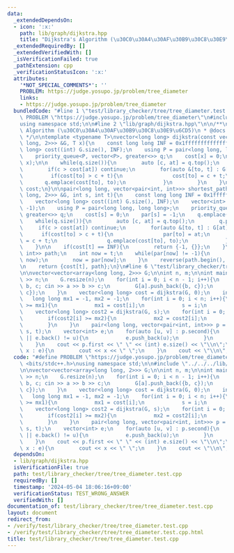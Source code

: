 ```yaml
---
data:
  _extendedDependsOn:
  - icon: ':x:'
    path: lib/graph/dijkstra.hpp
    title: "Dijkstra's Algorithm (\u30C0\u30A4\u30AF\u30B9\u30C8\u30E9\u6CD5)"
  _extendedRequiredBy: []
  _extendedVerifiedWith: []
  _isVerificationFailed: true
  _pathExtension: cpp
  _verificationStatusIcon: ':x:'
  attributes:
    '*NOT_SPECIAL_COMMENTS*': ''
    PROBLEM: https://judge.yosupo.jp/problem/tree_diameter
    links:
    - https://judge.yosupo.jp/problem/tree_diameter
  bundledCode: "#line 1 \"test/library_checker/tree/tree_diameter.test.cpp\"\n#define\
    \ PROBLEM \"https://judge.yosupo.jp/problem/tree_diameter\"\n#include <bits/stdc++.h>\n\
    using namespace std;\n\n#line 2 \"lib/graph/dijkstra.hpp\"\n\n/**\n * @brief Dijkstra's\
    \ Algorithm (\u30C0\u30A4\u30AF\u30B9\u30C8\u30E9\u6CD5)\n * @docs docs/graph/dijkstra.md\n\
    \ */\n\ntemplate <typename T>\nvector<long long> dijkstra(const vector<vector<array<long\
    \ long, 2>>> &G, T x){\n    const long long INF = 0x1fffffffffffffff;\n    vector<long\
    \ long> cost((int) G.size(), INF);\n    using P = pair<long long, long long>;\n\
    \    priority_queue<P, vector<P>, greater<>> q;\n    cost[x] = 0;\n    q.emplace(0,\
    \ x);\n\n    while(q.size()){\n        auto [c, at] = q.top();\n        q.pop();\n\
    \        if(c > cost[at]) continue;\n        for(auto &[to, t] : G[at]){\n   \
    \         if(cost[to] > c + t){\n                cost[to] = c + t;\n         \
    \       q.emplace(cost[to], to);\n            }\n        }\n    }\n    return\
    \ cost;\n}\n\npair<long long, vector<pair<int, int>>> shortest_path(const vector<vector<array<long\
    \ long, 2>>> &G, int s, int t){\n    const long long INF = 0x1fffffffffffffff;\n\
    \    vector<long long> cost((int) G.size(), INF);\n    vector<int> par((int) G.size(),\
    \ -1);\n    using P = pair<long long, long long>;\n    priority_queue<P, vector<P>,\
    \ greater<>> q;\n    cost[s] = 0;\n    par[s] = -1;\n    q.emplace(0, s);\n\n\
    \    while(q.size()){\n        auto [c, at] = q.top();\n        q.pop();\n   \
    \     if(c > cost[at]) continue;\n        for(auto &[to, t] : G[at]){\n      \
    \      if(cost[to] > c + t){\n                par[to] = at;\n                cost[to]\
    \ = c + t;\n                q.emplace(cost[to], to);\n            }\n        }\n\
    \    }\n\n    if(cost[t] == INF){\n        return {-1, {}};\n    }\n    vector<pair<int,\
    \ int>> path;\n    int now = t;\n    while(par[now] != -1){\n        path.emplace_back(par[now],\
    \ now);\n        now = par[now];\n    }\n    reverse(path.begin(), path.end());\n\
    \n    return {cost[t], path};\n}\n#line 6 \"test/library_checker/tree/tree_diameter.test.cpp\"\
    \n\nvector<vector<array<long long, 2>>> G;\n\nint n, m;\n\nint main(){\n    cin\
    \ >> n;\n    G.resize(n);\n    for(int i = 0; i < n - 1; i++){\n        int a,\
    \ b, c; cin >> a >> b >> c;\n        G[a].push_back({b, c});\n        G[b].push_back({a,\
    \ c});\n    }\n    vector<long long> cost = dijkstra(G, 0);\n    int s, t;\n \
    \   long long mx1 = -1, mx2 = -1;\n    for(int i = 0; i < n; i++){\n        if(cost[i]\
    \ >= mx1){\n            mx1 = cost[i];\n            s = i;\n        }\n    }\n\
    \    vector<long long> cost2 = dijkstra(G, s);\n    for(int i = 0; i < n; i++){\n\
    \        if(cost2[i] >= mx2){\n            mx2 = cost2[i];\n            t = i;\n\
    \        }\n    }\n    pair<long long, vector<pair<int, int>>> p = shortest_path(G,\
    \ s, t);\n    vector<int> e;\n    for(auto [u, v] : p.second){\n        if(!e.size()\
    \ || e.back() != u){\n            e.push_back(u);\n        }\n        e.push_back(v);\n\
    \    }\n    cout << p.first << \" \" << (int) e.size() << \"\\n\";\n    for(auto\
    \ x : e){\n        cout << x << \" \";\n    }\n    cout << \"\\n\";\n}\n"
  code: "#define PROBLEM \"https://judge.yosupo.jp/problem/tree_diameter\"\n#include\
    \ <bits/stdc++.h>\nusing namespace std;\n\n#include \"../../../lib/graph/dijkstra.hpp\"\
    \n\nvector<vector<array<long long, 2>>> G;\n\nint n, m;\n\nint main(){\n    cin\
    \ >> n;\n    G.resize(n);\n    for(int i = 0; i < n - 1; i++){\n        int a,\
    \ b, c; cin >> a >> b >> c;\n        G[a].push_back({b, c});\n        G[b].push_back({a,\
    \ c});\n    }\n    vector<long long> cost = dijkstra(G, 0);\n    int s, t;\n \
    \   long long mx1 = -1, mx2 = -1;\n    for(int i = 0; i < n; i++){\n        if(cost[i]\
    \ >= mx1){\n            mx1 = cost[i];\n            s = i;\n        }\n    }\n\
    \    vector<long long> cost2 = dijkstra(G, s);\n    for(int i = 0; i < n; i++){\n\
    \        if(cost2[i] >= mx2){\n            mx2 = cost2[i];\n            t = i;\n\
    \        }\n    }\n    pair<long long, vector<pair<int, int>>> p = shortest_path(G,\
    \ s, t);\n    vector<int> e;\n    for(auto [u, v] : p.second){\n        if(!e.size()\
    \ || e.back() != u){\n            e.push_back(u);\n        }\n        e.push_back(v);\n\
    \    }\n    cout << p.first << \" \" << (int) e.size() << \"\\n\";\n    for(auto\
    \ x : e){\n        cout << x << \" \";\n    }\n    cout << \"\\n\";\n}"
  dependsOn:
  - lib/graph/dijkstra.hpp
  isVerificationFile: true
  path: test/library_checker/tree/tree_diameter.test.cpp
  requiredBy: []
  timestamp: '2024-05-04 18:06:16+09:00'
  verificationStatus: TEST_WRONG_ANSWER
  verifiedWith: []
documentation_of: test/library_checker/tree/tree_diameter.test.cpp
layout: document
redirect_from:
- /verify/test/library_checker/tree/tree_diameter.test.cpp
- /verify/test/library_checker/tree/tree_diameter.test.cpp.html
title: test/library_checker/tree/tree_diameter.test.cpp
---
```

